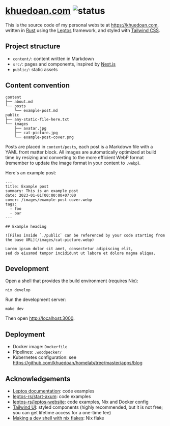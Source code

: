 # [khuedoan.com](https://khuedoan.com) ![status](https://img.shields.io/website?label=status&style=flat-square&url=https%3A%2F%2Fkhuedoan.com)

This is the source code of my personal website at <https://khuedoan.com>, written in [Rust](https://www.rust-lang.org)
using the [Leptos](https://leptos.dev) framework, and styled with [Tailwind CSS](https://tailwindcss.com).

## Project structure

- `content/`: content written in Markdown
- `src/`: pages and components, inspired by [Next.js](http://nextjs.org)
- `public/`: static assets

## Content convention

```
content
├── about.md
└── posts
    └── example-post.md
public
├── any-static-file-here.txt
└── images
    ├── avatar.jpg
    ├── cat-picture.jpg
    └── example-post-cover.png
```

Posts are placed in `content/posts`, each post is a Markdown file with a YAML front matter block.
All images are automatically optimized at build time by resizing and converting to the more efficient WebP format (remember to update the image format in your content to `.webp`).

Here's an example post:

```
---
title: Example post
summary: This is an example post
date: 2023-01-01T00:00:00+07:00
cover: /images/example-post-cover.webp
tags:
  - foo
  - bar
---

## Example heading

![Files inside `./public` can be referenced by your code starting from the base URL](/images/cat-picture.webp)

Lorem ipsum dolor sit amet, consectetur adipiscing elit,
sed do eiusmod tempor incididunt ut labore et dolore magna aliqua.
```

## Development

Open a shell that provides the build environment (requires Nix):

```
nix develop
```

Run the development server:

```
make dev
```

Then open <http://localhost:3000>.

## Deployment

- Docker image: `Dockerfile`
- Pipelines: `.woodpecker/`
- Kubernetes configuration: see <https://github.com/khuedoan/homelab/tree/master/apps/blog>

## Acknowledgements

- [Leptos documentation](https://leptos-rs.github.io/leptos): code examples
- [leptos-rs/start-axum](https://github.com/leptos-rs/start-axum): code examples
- [leptos-rs/leptos-website](https://github.com/leptos-rs/leptos-website): code examples, Nix and Docker config
- [Tailwind UI](https://tailwindui.com): styled components (highly recommended, but it is not free; you can get lifetime access for a one-time fee)
- [Making a dev shell with nix flakes](https://fasterthanli.me/series/building-a-rust-service-with-nix/part-10): Nix flake
